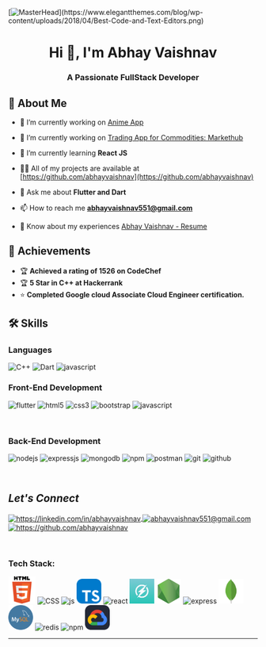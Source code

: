 [![MasterHead](https://www.elegantthemes.com/blog/wp-content/uploads/2018/04/Best-Code-and-Text-Editors.png...)](https://www.elegantthemes.com/blog/wp-content/uploads/2018/04/Best-Code-and-Text-Editors.png)
<h1 align="center">Hi 👋, I'm Abhay Vaishnav</h1>
<h3 align="center">A Passionate FullStack Developer</h3>




## 🚀 About Me

- 🔭 I’m currently working on [Anime App](https://github.com/abhayvaishnav/animeapp)

- 🔭 I’m currently working on [Trading App for Commodities: Markethub](https://github.com/abhayvaishnav/markethub)

- 🌱 I’m currently learning **React JS**

- 👨‍💻 All of my projects are available at [https://github.com/abhayvaishnav](https://github.com/abhayvaishnav)

- 💬 Ask me about **Flutter and Dart**

- 📫 How to reach me **abhayvaishnav551@gmail.com**

- 📄 Know about my experiences [Abhay Vaishnav - Resume](https://drive.google.com/file/d/16o10QqweXeEI_-R-aCxTTNLB-2pvOiT4/view?usp=sharing)

## 🏅 Achievements

-   🏆 **Achieved a rating of 1526 on CodeChef**
-   🏆 **5 Star in C++ at Hackerrank**
-   ⭐ **Completed Google cloud Associate Cloud Engineer certification.**

## 🛠️ Skills

### Languages

![C++](https://img.shields.io/badge/C++-323330?style=for-the-badge&logo=C++&logoColor=#00599C)
![Dart](https://img.shields.io/badge/Dart-323330?style=for-the-badge&logo=dart&logoColor=#02569B)
![javascript](https://img.shields.io/badge/JavaScript-323330?style=for-the-badge&logo=javascript&logoColor=F7DF1E)






### Front-End Development

<p>
    <img src="https://img.shields.io/badge/FLUTTER-E34F26?style=for-the-badge&logo=flutter&logoColor=white" alt="flutter" />
    <img src="https://img.shields.io/badge/HTML5-E34F26?style=for-the-badge&logo=html5&logoColor=white" alt="html5" />
    <img src="https://img.shields.io/badge/CSS3-1572B6?style=for-the-badge&logo=css3&logoColor=white" alt="css3" />
    <img src="https://img.shields.io/badge/Bootstrap-563D7C?style=for-the-badge&logo=bootstrap&logoColor=white" alt="bootstrap" />
    <img src="https://img.shields.io/badge/JavaScript-323330?style=for-the-badge&logo=javascript&logoColor=F7DF1E" alt="javascript" />
</p>
<br>


### Back-End Development
<p>
    <img src="https://img.shields.io/badge/Node.js-339933?style=for-the-badge&logo=nodedotjs&logoColor=white" alt="nodejs" />
    <img src="https://img.shields.io/badge/Express.js-000000?style=for-the-badge&logo=express&logoColor=white" alt="expressjs" />
    <img src="https://img.shields.io/badge/MongoDB-4EA94B?style=for-the-badge&logo=mongodb&logoColor=white" alt="mongodb" />
    <img src="https://img.shields.io/badge/npm-CB3837?style=for-the-badge&logo=npm&logoColor=white" alt="npm" />
    <img src="https://img.shields.io/badge/Postman-FF6C37?style=for-the-badge&logo=Postman&logoColor=white" alt="postman" />
    <img src="https://img.shields.io/badge/Git-f44d27?style=for-the-badge&logo=git&logoColor=white" alt="git" />
    <img src="https://img.shields.io/badge/GitHub-100000?style=for-the-badge&logo=github&logoColor=white" alt="github" />
</p>
<br>


<!-- // ### Backend as a Service (BaaS) -->
<h2><i>Let's Connect</i></h2>


<p align="left">
    <a href="https://linkedin.com/in/abhayvaishnav">
        <img align="center" src="https://img.shields.io/badge/LinkedIn-0077B5?style=for-the-badge&logo=linkedin&logoColor=white" alt="https://linkedin.com/in/abhayvaishnav" />
    </a>
    <a title="abhayvaishnav551@gmail.com" href="abhayvaishnav551@gmail.com">
        <img align="center" src="https://img.shields.io/badge/Gmail-D14836?style=for-the-badge&logo=gmail&logoColor=white" alt="abhayvaishnav551@gmail.com" />
    </a>
    <a href="https://github.com/abhayvaishnav">
        <img align="center" src="https://img.shields.io/badge/Portfolio-18A303?style=for-the-badge&logo=ionic&logoColor=white" alt="https://github.com/abhayvaishnav" />
    </a>
</p>
<br>

<h3 align="left">Tech Stack:</h3>
<p align = "left">
<img src="https://github.com/PrinceCorwin/Useful-tech-icons/blob/main/images/HTML.png" alt="html" width="55" height="55"/>
<img src="https://user-images.githubusercontent.com/25181517/183898674-75a4a1b1-f960-4ea9-abcb-637170a00a75.png" alt="CSS" width="50" height="55"/>
<img src="https://user-images.githubusercontent.com/25181517/117447155-6a868a00-af3d-11eb-9cfe-245df15c9f3f.png" alt="js" width="50" height="50"/>
  <img src="https://raw.githubusercontent.com/tandpfun/skill-icons/59059d9d1a2c092696dc66e00931cc1181a4ce1f/icons/TypeScript.svg" alt="ts" width="50" height="50"/>
<img src="https://user-images.githubusercontent.com/25181517/183897015-94a058a6-b86e-4e42-a37f-bf92061753e5.png" alt="react" width="50" height="50"/>
  <img src="https://raw.githubusercontent.com/PrinceCorwin/Useful-tech-icons/main/images/Chakra.png" alt="chakraui" width="50" height="50"/>
<img src="https://raw.githubusercontent.com/PrinceCorwin/Useful-tech-icons/main/images/nodejs.png" alt="nodejs" width="50" height="50"/>
<img src="https://res.cloudinary.com/kc-cloud/images/f_auto,q_auto/v1651772163/expressjslogo/expressjslogo.webp?_i=AA" alt="express" width="50" height="50"/>
 <img src="https://raw.githubusercontent.com/PrinceCorwin/Useful-tech-icons/main/images/mongodb-leaf.png" alt="mongo" width="50" height="50"/> 
<img src="https://raw.githubusercontent.com/PrinceCorwin/Useful-tech-icons/main/images/mysql-logo.png" alt="mysql" width="50" height="50"/>
<img src="https://user-images.githubusercontent.com/25181517/182884894-d3fa6ee0-f2b4-4960-9961-64740f533f2a.png" alt="redis" width="50" height="50"/>
<img src="https://user-images.githubusercontent.com/25181517/121401671-49102800-c959-11eb-9f6f-74d49a5e1774.png" alt="npm" width="50" height="50"/>
<img src="https://raw.githubusercontent.com/tandpfun/skill-icons/59059d9d1a2c092696dc66e00931cc1181a4ce1f/icons/GCP-Dark.svg" alt="GCP" width="50" height="50"/>
</p>
<hr>



<br/>
